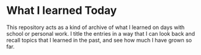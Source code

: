# What I learned Today

This repository acts as a kind of archive of what I learned on days with school or personal work. I title the entries in a way that I can look back and recall topics that I learned in the past, and see how much I have grown so far. 

